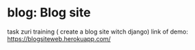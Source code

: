 # blog: Blog site
task zuri training ( create a blog site witch django)
link of demo: https://blogsiteweb.herokuapp.com/
